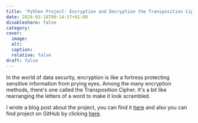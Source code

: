 ```yaml
---
title: 'Python Project: Encryption and Decryption the Transposition Cipher'
date: 2024-03-18T00:14:57+01:00
disableshare: false
category:
cover:
  image:
  alt:
  caption:
  relative: false
draft: false
---
```


In the world of data security, encryption is like a fortress protecting sensitive information from prying eyes. Among the many encryption methods, there's one called the Transposition Cipher. It's a bit like rearranging the letters of a word to make it look scrambled. 

I wrote a blog post about the project, you can find it [here](https://azarmamiyev.me/blogs/transposition_cipher/) and also you can find project on GitHub by clicking [here](https://github.com/heyitsazar/ascii_encryption_basics).